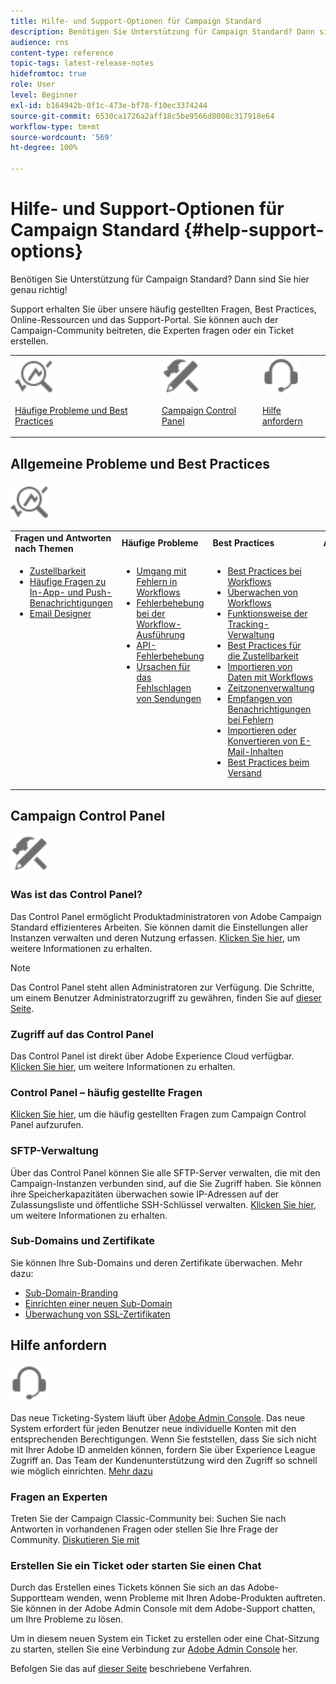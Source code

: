 ```yaml
---
title: Hilfe- und Support-Optionen für Campaign Standard
description: Benötigen Sie Unterstützung für Campaign Standard? Dann sind Sie hier genau richtig!
audience: rns
content-type: reference
topic-tags: latest-release-notes
hidefromtoc: true
role: User
level: Beginner
exl-id: b164942b-0f1c-473e-bf78-f10ec3374244
source-git-commit: 6530ca1726a2aff18c5be9566d8008c317918e64
workflow-type: tm+mt
source-wordcount: '569'
ht-degree: 100%

---
```


# Hilfe- und Support-Optionen für Campaign Standard {#help-support-options}

Benötigen Sie Unterstützung für Campaign Standard? Dann sind Sie hier genau richtig!

Support erhalten Sie über unsere häufig gestellten Fragen, Best Practices, Online-Ressourcen und das Support-Portal. Sie können auch der Campaign-Community beitreten, die Experten fragen oder ein Ticket erstellen.

<table>
    <tr>
        <td><img src="start/using/assets/do-not-localize/icon-faq.svg" width="60px"><p><a href="#faq">Häufige Probleme und Best Practices</a></p></td>
        <td><img src="start/using/assets/do-not-localize/icon-control-panel.svg" width="60px"><p><a href="#control-panel">Campaign Control Panel</a></p></td>
        <td><img src="start/using/assets/do-not-localize/icon-support.svg" width="60px"><p><a href="#support">Hilfe anfordern</a></p></td>
    </tr>
</table>

## Allgemeine Probleme und Best Practices

<img src="start/using/assets/do-not-localize/icon-faq.svg" width="60px">

<table>
    <tr><td><strong>Fragen und Antworten nach Themen</strong></td><td><strong>Häufige Probleme</strong></td><td><strong>Best Practices</strong></td><td><strong>Anleitung</strong></td></tr>
    <tr>
    <td valign="top">
        <ul>
        <li><a href="sending/using/monitor-deliverability.md">Zustellbarkeit</a></li>
        <li><a href="administration/using/aep-faq.md">Häufige Fragen zu In-App- und Push-Benachrichtigungen</a></li>
        <li><a href="designing/using/faq-email-designer.md">Email Designer</a></li>
        </ul>
    </td>
    <td valign="top">
        <ul>
        <li><a href="automating/using/monitoring-workflow-execution.md#error-management">Umgang mit Fehlern in Workflows</a></li>
        <li><a href="automating/using/best-practices-workflows.md">Fehlerbehebung bei der Workflow-Ausführung</a></li>
        <li><a href="api/using/troubleshooting.md">API-Fehlerbehebung</a></li>
        <li><a href="sending/using/understanding-delivery-failures.md">Ursachen für das Fehlschlagen von Sendungen</a></li>
        </ul>
    </td>
   <td valign="top">
        <ul>
        <li><a href="automating/using/best-practices-workflows.md">Best Practices bei Workflows</a></li>
        <li><a href="automating/using/about-workflow-execution.md">Überwachen von Workflows</a></li>
        <li><a href="sending/using/tracking-messages.md">Funktionsweise der Tracking-Verwaltung</a></li>
        <li><a href="sending/using/about-deliverability.md">Best Practices für die Zustellbarkeit</a></li>
        <li><a href="automating/using/creating-import-workflow-templates.md">Importieren von Daten mit Workflows</a></li>
        <li><a href="sending/using/sending-messages-at-the-recipient-s-time-zone.md">Zeitzonenverwaltung</a></li>
        <li><a href="sending/using/receiving-alerts-when-failures-happen.md">Empfangen von Benachrichtigungen bei Fehlern</a></li>
        <li><a href="designing/using/using-existing-content.md">Importieren oder Konvertieren von E-Mail-Inhalten</a></li>
        <li><a href="sending/using/delivery-best-practices.md">Best Practices beim Versand</a></li>
        </ul>
    </td>
    <td valign="top">
        <ul>
        <li><a href="rn/using/release-planning.md">Upgrade auf eine neue Version</a></li>
        <li><a href="sending/using/monitoring-a-delivery.md">Überwachen von Sendungen</a></li>
        <li><a href="sending/using/understanding-quarantine-management.md">Funktionsweise der Quarantäneverwaltung</a></li>
        <li><a href="start/using/privacy-management.md">Datenschutz- und Einverständnisverwaltung</a></li>
        <li><a href="automating/using/query.md">Erstellen einer Abfrage</a></li>
        <li><a href="automating/using/query-samples.md">Beispiele für Abfragen</a></li>
        <li><a href="administration/using/push-tracking.md">Konfigurieren von mobilen Kanälen</a></li>
        </ul>
    </td>
    </tr>
</table>

## Campaign Control Panel

<img src="start/using/assets/do-not-localize/icon-control-panel.svg" width="60px">

### Was ist das Control Panel?

Das Control Panel ermöglicht Produktadministratoren von Adobe Campaign Standard effizienteres Arbeiten. Sie können damit die Einstellungen aller Instanzen verwalten und deren Nutzung erfassen.
[Klicken Sie hier](https://experienceleague.adobe.com/docs/control-panel/using/discover-control-panel/key-features.html?lang=de#discover-control-panel), um weitere Informationen zu erhalten.

>[!NOTE]
>
>Das Control Panel steht allen Administratoren zur Verfügung. Die Schritte, um einem Benutzer Administratorzugriff zu gewähren, finden Sie auf [dieser Seite](https://experienceleague.adobe.com/docs/control-panel/using/discover-control-panel/managing-permissions.html?lang=de#discover-control-panel).

### Zugriff auf das Control Panel

Das Control Panel ist direkt über Adobe Experience Cloud verfügbar. [Klicken Sie hier](https://experienceleague.adobe.com/docs/control-panel/using/discover-control-panel/accessing-control-panel.html?lang=de#discover-control-panel), um weitere Informationen zu erhalten.

### Control Panel – häufig gestellte Fragen

[Klicken Sie hier](https://experienceleague.adobe.com/docs/control-panel/using/faq.html?lang=de), um die häufig gestellten Fragen zum Campaign Control Panel aufzurufen.

### SFTP-Verwaltung

Über das Control Panel können Sie alle SFTP-Server verwalten, die mit den Campaign-Instanzen verbunden sind, auf die Sie Zugriff haben. Sie können ihre Speicherkapazitäten überwachen sowie IP-Adressen auf der Zulassungsliste und öffentliche SSH-Schlüssel verwalten. [Klicken Sie hier](https://experienceleague.adobe.com/docs/control-panel/using/sftp-management/about-sftp-management.html?lang=de#sftp-management), um weitere Informationen zu erhalten.

### Sub-Domains und Zertifikate

Sie können Ihre Sub-Domains und deren Zertifikate überwachen. Mehr dazu:

* [Sub-Domain-Branding](https://experienceleague.adobe.com/docs/control-panel/using/subdomains-and-certificates/subdomains-branding.html?lang=de#subdomains-and-certificates)
* [Einrichten einer neuen Sub-Domain](https://experienceleague.adobe.com/docs/control-panel/using/subdomains-and-certificates/setting-up-new-subdomain.html?lang=de#subdomains-and-certificates)
* [Überwachung von SSL-Zertifikaten](https://experienceleague.adobe.com/docs/control-panel/using/subdomains-and-certificates/renewing-subdomain-certificate.html?lang=de#subdomains-and-certificates)

## Hilfe anfordern

<img src="start/using/assets/do-not-localize/icon-support.svg" width="60px">

Das neue Ticketing-System läuft über [Adobe Admin Console](https://adminconsole.adobe.com/overview). Das neue System erfordert für jeden Benutzer neue individuelle Konten mit den entsprechenden Berechtigungen. Wenn Sie feststellen, dass Sie sich nicht mit Ihrer Adobe ID anmelden können, fordern Sie über Experience League Zugriff an. Das Team der Kundenunterstützung wird den Zugriff so schnell wie möglich einrichten. [Mehr dazu](https://helpx.adobe.com/de/enterprise/admin-guide.html/enterprise/using/support-for-experience-cloud.ug.html)

### Fragen an Experten

Treten Sie der Campaign Classic-Community bei: Suchen Sie nach Antworten in vorhandenen Fragen oder stellen Sie Ihre Frage der Community. [Diskutieren Sie mit](https://experienceleaguecommunities.adobe.com/t5/adobe-campaign-standard/ct-p/adobe-campaign-standard-community)

### Erstellen Sie ein Ticket oder starten Sie einen Chat

Durch das Erstellen eines Tickets können Sie sich an das Adobe-Supportteam wenden, wenn Probleme mit Ihren Adobe-Produkten auftreten. Sie können in der Adobe Admin Console mit dem Adobe-Support chatten, um Ihre Probleme zu lösen.

Um in diesem neuen System ein Ticket zu erstellen oder eine Chat-Sitzung zu starten, stellen Sie eine Verbindung zur [Adobe Admin Console](https://adminconsole.adobe.com/overview) her.

Befolgen Sie das auf [dieser Seite](https://helpx.adobe.com/de/enterprise/admin-guide.html/enterprise/using/support-for-experience-cloud.ug.html) beschriebene Verfahren.
